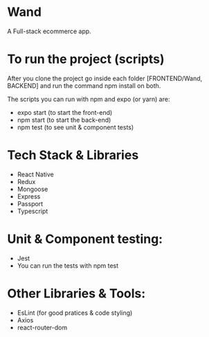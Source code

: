 # Wand

A Full-stack ecommerce app.

# To run the project (scripts)
After you clone the project go inside each folder [FRONTEND/Wand, BACKEND] and run the command npm install on both.

The scripts you can run with npm and expo (or yarn) are:

 - expo start (to start the front-end)
 - npm start (to start the back-end)
 - npm test (to see unit & component tests)


# Tech Stack & Libraries
- React Native
- Redux
- Mongoose
- Express
- Passport
- Typescript

# Unit & Component testing:
 - Jest 
 - You can run the tests with npm test

# Other Libraries & Tools:
- EsLint (for good pratices & code styling)
- Axios
- react-router-dom



